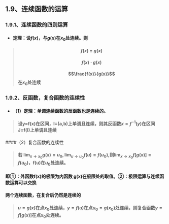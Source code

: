 ## 1.9、连续函数的运算
### 1.9.1、连续函数的四则运算
- #### 定理：设$f(x)$，与$g(x)$在$x_0$处连续。则
> #### $$f(x) \pm g(x)$$
> #### $$f(x) \cdot g(x)$$
> #### $$\frac{f(x)}{g(x)}$$在$x_0$处连续

### 1.9.2、反函数，复合函数的连续性
- #### （1）定理：单调连续函数的反函数也是连续的。
> #### 设y=f(x)在区间，I=(a,b)上单调且连续，则其反函数$x=f^{-1}(y)$在区间J=f(I)上单调且连续

####（2）复合函数的连续性
> #### 若 $\lim_{x \to x_0}g(x)=u_0,\lim_{u \to u_0}f(u)=f(u_0)$,则$\lim_{x \to x_0}f[g(x)]=f(u_0)$，f(u)在$u_0$处连续。
#### 即①：外函数f(x)的极限为内函数 g(x)在极限处的取值。②：极限运算与连续函数运算可以交换

#### 两个连续函数，在复合后仍然是连续的
> #### $u=g(x)$在点$x_0$处连续，$y=f(u)$在点$u_0=g(x_0)$处连续，则复合函数$y=f[g(x)]$在点$x_0$处连续。
###
